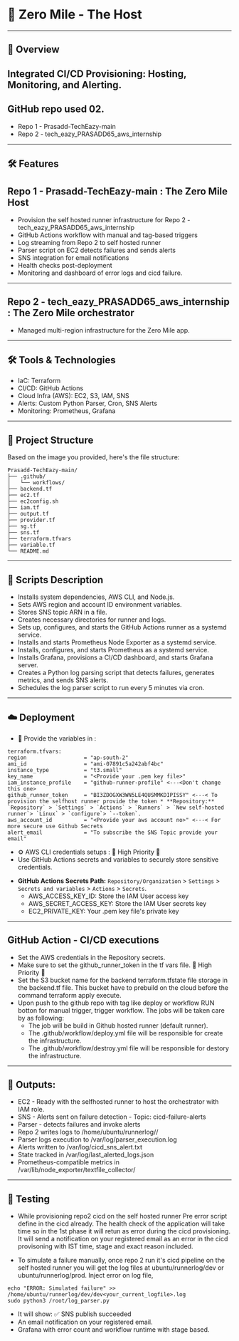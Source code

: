 # 🚀  Zero Mile - The Host
----
## 📘 Overview
Integrated CI/CD Provisioning: Hosting, Monitoring, and Alerting.
---
## GitHub repo used 02.
-  Repo 1 - Prasadd-TechEazy-main
-  Repo 2 - tech_eazy_PRASADD65_aws_internship
---
## 🛠️ Features
## Repo 1 - Prasadd-TechEazy-main : The Zero Mile Host
- Provision the self hosted runner infrastructure for Repo 2 - tech_eazy_PRASADD65_aws_internship
- GitHub Actions workflow with manual and tag-based triggers
- Log streaming from Repo 2 to self hosted runner
- Parser script on EC2 detects failures and sends alerts
- SNS integration for email notifications
- Health checks post-deployment
- Monitoring and dashboard of error logs and cicd failure.
---
## Repo 2 - tech_eazy_PRASADD65_aws_internship : The Zero Mile orchestrator
- Managed multi-region infrastructure for the Zero Mile app.
---
## 🛠 Tools & Technologies
- IaC: Terraform
- CI/CD: GitHub Actions
- Cloud Infra (AWS): EC2, S3, IAM, SNS
- Alerts: Custom Python Parser, Cron, SNS Alerts
- Monitoring: Prometheus, Grafana
---
## 📁 Project Structure
Based on the image you provided, here's the file structure:

```
Prasadd-TechEazy-main/
├── .github/
│   └── workflows/
├── backend.tf
├── ec2.tf
├── ec2config.sh
├── iam.tf
├── output.tf
├── provider.tf
├── sg.tf
├── sns.tf
├── terraform.tfvars
├── variable.tf
└── README.md
```
---
## 📜 Scripts Description
* Installs system dependencies, AWS CLI, and Node.js.
* Sets AWS region and account ID environment variables.
* Stores SNS topic ARN in a file.
* Creates necessary directories for runner and logs.
* Sets up, configures, and starts the GitHub Actions runner as a systemd service.
* Installs and starts Prometheus Node Exporter as a systemd service.
* Installs, configures, and starts Prometheus as a systemd service.
* Installs Grafana, provisions a CI/CD dashboard, and starts Grafana server.
* Creates a Python log parsing script that detects failures, generates metrics, and sends SNS alerts.
* Schedules the log parser script to run every 5 minutes via cron.
---
## ☁️ Deployment
- 📝 Provide the variables in :
```
terraform.tfvars:
region                  = "ap-south-2"
ami_id                  = "ami-07891c5a242abf4bc"
instance_type           = "t3.small"
key_name                = "<Provide your .pem key file>"
iam_instance_profile    = "github-runner-profile" <---<Don't change this one>
github_runner_token     = "BI3ZDOGXW3WN5LE4QUSMMKDIPISSY" <---< To provision the selfhost runner provide the token * **Repository:** `Repository` > `Settings` > `Actions` > `Runners` > `New self-hosted runner`> `Linux` > `configure`> `--token`.
aws_account_id          = "<Provide your aws account no>" <---< For more secure use Github Secrets
alert_email             = "To subscribe the SNS Topic provide your email"
```
- ⚙️ AWS CLI credentials setups : 🚨 High Priority 🚨
- Use GitHub Actions secrets and variables to securely store sensitive credentials.
* **GitHub Actions Secrets Path:** `Repository/Organization` > `Settings` > `Secrets and variables` > `Actions` > `Secrets`.
  - AWS_ACCESS_KEY_ID: Store the IAM User access key
  - AWS_SECRET_ACCESS_KEY: Store the IAM User secrets key
  - EC2_PRIVATE_KEY: Your .pem key file's private key
---
## GitHub Action - CI/CD executions
- Set the AWS credentials in the Repository secrets.
- Make sure to set the github_runner_token in the tf vars file. 🚨 High Priority 🚨
- Set the S3 bucket name for the backend terraform.tfstate file storage in the backend.tf file. This bucket have to prebuild on the cloud before the command terraform apply execute.
- Upon push to the github repo with tag like deploy or workflow RUN botton for manual trigger, trigger workflow. The jobs will be taken care by as following:
   - The job will be build in Github hosted runner (default runner).
   - The .github/workflow/deploy.yml file will be responsible for create the infrastructure.
   - The .github/workflow/destroy.yml file will be responsible for destory the infrastructure.
---
## 🔀 Outputs: 
- EC2     - Ready with the selfhosted runner to host the orchestrator with IAM role.
- SNS     - Alerts sent on failure detection - Topic: cicd-failure-alerts
- Parser  - detects failures and invoke alerts
- Repo 2 writes logs to /home/ubuntu/runnerlog/<stage>/
- Parser logs execution to /var/log/parser_execution.log
- Alerts written to /var/log/cicd_sns_alert.txt
- State tracked in /var/log/last_alerted_logs.json
- Prometheus-compatible metrics in /var/lib/node_exporter/textfile_collector/
---
## 🧪 Testing
- While provisioning repo2 cicd on the self hosted runner Pre error script define in the cicd already. The health check of the application will take time so in the 1st phase it will retun as error during the cicd provisioning. It will send a notification on your registered email as an error in the cicd provisoning with IST time, stage and exact reason included.  

- To simulate a failure manually, once repo 2 run it's cicd pipeline on the self hosted runner you will get the log files at ubuntu/runnerlog/dev or ubuntu/runnerlog/prod. Inject error on log file, 
```
echo "ERROR: Simulated failure" >> /home/ubuntu/runnerlog/dev/dev<your_current_logfile>.log 
sudo python3 /root/log_parser.py
```

- It will show: ✅ SNS publish succeeded
- An email notification on your registered email.
- Grafana with error count and workflow runtime  with stage based. 
